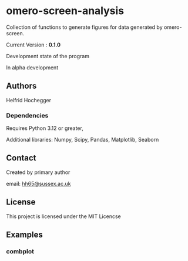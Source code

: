 # omero-screen-analysis

Collection of functions to generate figures for data generated by omero-screen.

Current Version : **0.1.0**

Development state of the program

In alpha development

## Authors

Helfrid Hochegger

### Dependencies

Requires Python 3.12 or greater,

Additional libraries: Numpy, Scipy, Pandas, Matplotlib, Seaborn

## Contact

Created by primary author

email: hh65@sussex.ac.uk

## License

This project is licensed under the MIT Licencse


## Examples

### combplot
